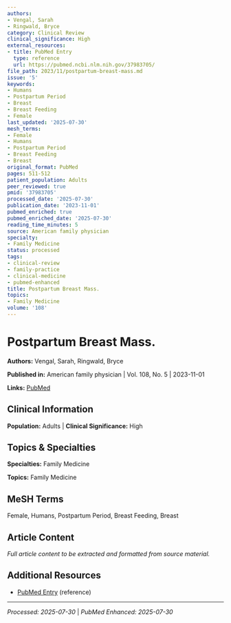 ```yaml
---
authors:
- Vengal, Sarah
- Ringwald, Bryce
category: Clinical Review
clinical_significance: High
external_resources:
- title: PubMed Entry
  type: reference
  url: https://pubmed.ncbi.nlm.nih.gov/37983705/
file_path: 2023/11/postpartum-breast-mass.md
issue: '5'
keywords:
- Humans
- Postpartum Period
- Breast
- Breast Feeding
- Female
last_updated: '2025-07-30'
mesh_terms:
- Female
- Humans
- Postpartum Period
- Breast Feeding
- Breast
original_format: PubMed
pages: 511-512
patient_population: Adults
peer_reviewed: true
pmid: '37983705'
processed_date: '2025-07-30'
publication_date: '2023-11-01'
pubmed_enriched: true
pubmed_enriched_date: '2025-07-30'
reading_time_minutes: 5
source: American family physician
specialty:
- Family Medicine
status: processed
tags:
- clinical-review
- family-practice
- clinical-medicine
- pubmed-enhanced
title: Postpartum Breast Mass.
topics:
- Family Medicine
volume: '108'
---
```


# Postpartum Breast Mass.

**Authors:** Vengal, Sarah, Ringwald, Bryce

**Published in:** American family physician | Vol. 108, No. 5 | 2023-11-01

**Links:** [PubMed](https://pubmed.ncbi.nlm.nih.gov/37983705/)

## Clinical Information

**Population:** Adults | **Clinical Significance:** High

## Topics & Specialties

**Specialties:** Family Medicine

**Topics:** Family Medicine

## MeSH Terms

Female, Humans, Postpartum Period, Breast Feeding, Breast

## Article Content

*Full article content to be extracted and formatted from source material.*

## Additional Resources

- [PubMed Entry](https://pubmed.ncbi.nlm.nih.gov/37983705/) (reference)

---

*Processed: 2025-07-30* | *PubMed Enhanced: 2025-07-30*
